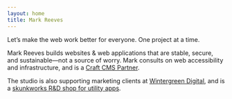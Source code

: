 ```yaml
---
layout: home
title: Mark Reeves
---
```

Let&rsquo;s make the web work better for everyone. One project at a&nbsp;time.

Mark Reeves builds websites & web applications that are stable, secure, and sustainable&mdash;not&nbsp;a source of worry. Mark consults on web accessibility and infrastructure, and is a [Craft&nbsp;CMS&nbsp;Partner](https://craftcms.com/partners/clearbold).

The studio is also supporting marketing clients at <a href="https://wintergreendigital.com">Wintergreen Digital</a>, and is a <a href="/utility-apps">skunkworks R&D shop for utility&nbsp;apps</a>.